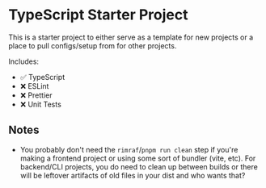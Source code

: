 # TypeScript Starter Project

This is a starter project to either serve as a template for new projects or a place to pull configs/setup from for other projects.

Includes:

- ✅ TypeScript
- ❌ ESLint
- ❌ Prettier
- ❌ Unit Tests

## Notes

- You probably don't need the `rimraf`/`pnpm run clean` step if you're making a frontend project or using some sort of bundler (vite, etc). For backend/CLI projects, you do need to clean up between builds or there will be leftover artifacts of old files in your dist and who wants that?

